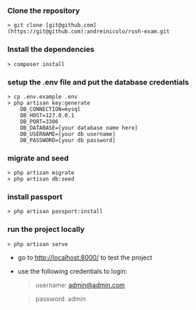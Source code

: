 ### Clone the repository
    > git clone [git@github.com](https://git@github.com):andreinicolo/rush-exam.git


### Install the dependencies
    > composer install


### setup the .env file and put the database credentials
    > cp .env.example .env
    > php artisan key:generate
        DB_CONNECTION=mysql
        DB_HOST=127.0.0.1
        DB_PORT=3306
        DB_DATABASE=[your database name here]
        DB_USERNAME=[your db username]
        DB_PASSWORD=[your db password]

### migrate and seed
    > php artisan migrate
    > php artisan db:seed


### install passport
    > php artisan passport:install

### run the project locally
    > php artisan serve


- go to [http://localhost:8000/](http://localhost:8000/) to test the project
- use the following credentials to login:
    > username: admin@admin.com
    
    > password: admin
